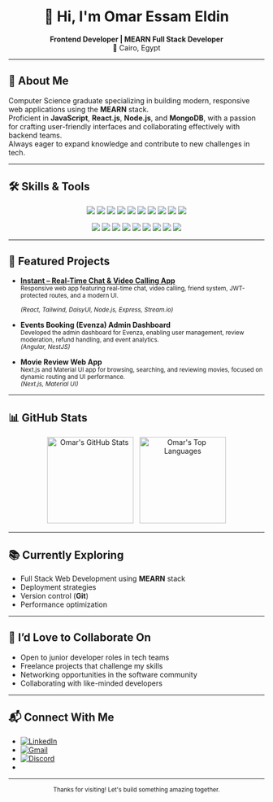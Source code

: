 
<!-- Profile README: Omar Essam Eldin -->

<div align="center">

# 👋 Hi, I'm Omar Essam Eldin

**Frontend Developer | MEARN Full Stack Developer**  
📍 Cairo, Egypt

</div>

---

## 🚀 About Me

Computer Science graduate specializing in building modern, responsive web applications using the **MEARN** stack.  
Proficient in **JavaScript**, **React.js**, **Node.js**, and **MongoDB**, with a passion for crafting user-friendly interfaces and collaborating effectively with backend teams.  
Always eager to expand knowledge and contribute to new challenges in tech.

---

## 🛠️ Skills & Tools

<div align="center">

<!-- Skills Badges -->
<p>
  <img src="https://img.shields.io/badge/JavaScript-F7DF1E?logo=javascript&logoColor=black&style=for-the-badge" />
  <img src="https://img.shields.io/badge/TypeScript-3178C6?logo=typescript&logoColor=white&style=for-the-badge" />
  <img src="https://img.shields.io/badge/HTML5-E34F26?logo=html5&logoColor=white&style=for-the-badge" />
  <img src="https://img.shields.io/badge/CSS3-1572B6?logo=css3&logoColor=white&style=for-the-badge" />
  <img src="https://img.shields.io/badge/React.js-61DAFB?logo=react&logoColor=black&style=for-the-badge" />
  <img src="https://img.shields.io/badge/Angular-DD0031?logo=angular&logoColor=white&style=for-the-badge" />
  <img src="https://img.shields.io/badge/Node.js-339933?logo=nodedotjs&logoColor=white&style=for-the-badge" />
  <img src="https://img.shields.io/badge/Express.js-000000?logo=express&logoColor=white&style=for-the-badge" />
  <img src="https://img.shields.io/badge/NestJS-E0234E?logo=nestjs&logoColor=white&style=for-the-badge" />
  <img src="https://img.shields.io/badge/MongoDB-47A248?logo=mongodb&logoColor=white&style=for-the-badge" />
</p>

<!-- Tools Badges -->
<p>
  <img src="https://img.shields.io/badge/Git-F05032?logo=git&logoColor=white&style=for-the-badge" />
  <img src="https://img.shields.io/badge/GitHub-181717?logo=github&logoColor=white&style=for-the-badge" />
  <img src="https://img.shields.io/badge/Postman-FF6C37?logo=postman&logoColor=white&style=for-the-badge" />
  <img src="https://img.shields.io/badge/TailwindCSS-38B2AC?logo=tailwindcss&logoColor=white&style=for-the-badge" />
  <img src="https://img.shields.io/badge/DaisyUI-FF69B4?logo=daisyui&logoColor=white&style=for-the-badge" />
  <img src="https://img.shields.io/badge/Material%20UI-007FFF?logo=mui&logoColor=white&style=for-the-badge" />
  <img src="https://img.shields.io/badge/Zustand-%23333333?logo=react&logoColor=white&style=for-the-badge" />
  <img src="https://img.shields.io/badge/Axios-5A29E4?logo=axios&logoColor=white&style=for-the-badge" />
  <img src="https://img.shields.io/badge/Stream.io-005FFD?logo=stream&logoColor=white&style=for-the-badge" />
</p>

</div>

---

## 🌟 Featured Projects

- **[Instant – Real-Time Chat & Video Calling App](https://github.com/OmarEssam01/Instant)**
  <br>
  <sub>
    Responsive web app featuring real-time chat, video calling, friend system, JWT-protected routes, and a modern UI.  
    <br>
    <em>(React, Tailwind, DaisyUI, Node.js, Express, Stream.io)</em>
  </sub>

- **Events Booking (Evenza) Admin Dashboard**
  <br>
  <sub>
    Developed the admin dashboard for Evenza, enabling user management, review moderation, refund handling, and event analytics.
    <br>
    <em>(Angular, NestJS)</em>
  </sub>

- **Movie Review Web App**
  <br>
  <sub>
    Next.js and Material UI app for browsing, searching, and reviewing movies, focused on dynamic routing and UI performance.
    <br>
    <em>(Next.js, Material UI)</em>
  </sub>

---

## 📊 GitHub Stats

<div align="center">
  <img src="https://github-readme-stats.vercel.app/api?username=OmarEssam01&show_icons=true&theme=github_dark" alt="Omar's GitHub Stats" height="170" />
  &nbsp;
  <img src="https://github-readme-stats.vercel.app/api/top-langs/?username=OmarEssam01&layout=compact&theme=github_dark" alt="Omar's Top Languages" height="170" />
</div>

---

## 📚 Currently Exploring

- Full Stack Web Development using **MEARN** stack
- Deployment strategies
- Version control (**Git**)
- Performance optimization

---

## 🤝 I’d Love to Collaborate On

- Open to junior developer roles in tech teams
- Freelance projects that challenge my skills
- Networking opportunities in the software community
- Collaborating with like-minded developers

---

## 📬 Connect With Me

<div align="left">

- [![LinkedIn](https://img.shields.io/badge/LinkedIn-blue?logo=linkedin&style=for-the-badge)](https://www.linkedin.com/in/omar-essam-el-din-804801268)
- [![Gmail](https://img.shields.io/badge/Gmail-D14836?logo=gmail&logoColor=white&style=for-the-badge)](mailto:omaressam01@gmail.com)
- [![Discord](https://img.shields.io/badge/Discord-5865F2?logo=discord&logoColor=white&style=for-the-badge)](https://discordapp.com/users/339790659684925441)
- 

</div>


---

<!-- Style: Minimal, Focused, Recruiter-Friendly -->

<p align="center"><sub>Thanks for visiting! Let's build something amazing together.</sub></p>
